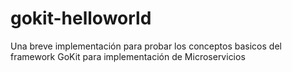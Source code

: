 # gokit-helloworld
Una breve implementación para probar los conceptos basicos del framework GoKit para implementación de Microservicios
